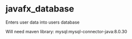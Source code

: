 # javafx_database
Enters user data into users database

Will need maven library: mysql:mysql-connector-java:8.0.30
